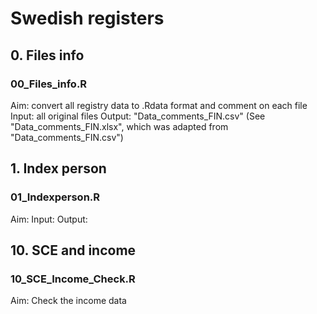 # Swedish registers


## 0. Files info
### 00_Files_info.R
Aim: convert all registry data to .Rdata format and comment on each file
Input: all original files 
Output: "Data_comments_FIN.csv" (See "Data_comments_FIN.xlsx", which was adapted from "Data_comments_FIN.csv")



## 1. Index person
### 01_Indexperson.R
Aim: 
Input: 
Output:



## 10. SCE and income
### 10_SCE_Income_Check.R
Aim: Check the income data









